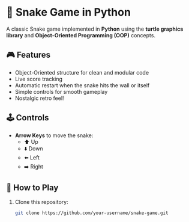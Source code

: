 # 🐍 Snake Game in Python  

A classic Snake game implemented in **Python** using the **turtle graphics library** and **Object-Oriented Programming (OOP)** concepts.  

## 🎮 Features  
- Object-Oriented structure for clean and modular code  
- Live score tracking  
- Automatic restart when the snake hits the wall or itself  
- Simple controls for smooth gameplay  
- Nostalgic retro feel!  

## 🕹️ Controls  
- **Arrow Keys** to move the snake:  
  - ⬆️ Up  
  - ⬇️ Down  
  - ⬅️ Left  
  - ➡️ Right  

## 🚀 How to Play  
1. Clone this repository:  
   ```bash
   git clone https://github.com/your-username/snake-game.git
